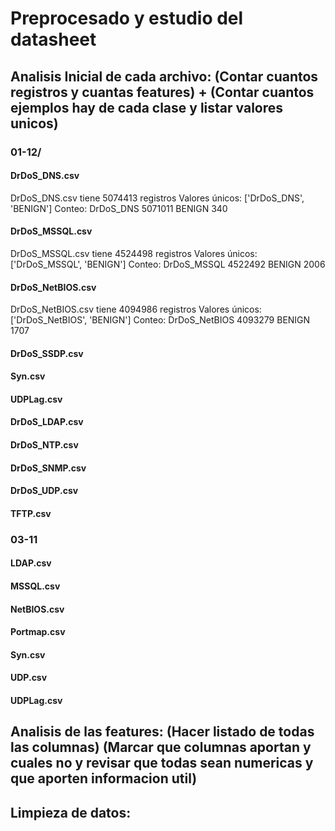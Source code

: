 # Preprocesado y estudio del datasheet
 
## Analisis  Inicial de cada archivo: (Contar cuantos registros y cuantas features) + (Contar cuantos ejemplos hay de cada clase y listar valores unicos)

### 01-12/
#### DrDoS_DNS.csv 
DrDoS_DNS.csv tiene 5074413 registros
Valores únicos: ['DrDoS_DNS', 'BENIGN']
Conteo:
DrDoS_DNS 5071011
BENIGN 340
#### DrDoS_MSSQL.csv
DrDoS_MSSQL.csv tiene 4524498 registros
Valores únicos: ['DrDoS_MSSQL', 'BENIGN']
Conteo:
DrDoS_MSSQL 4522492
BENIGN 2006
#### DrDoS_NetBIOS.csv
DrDoS_NetBIOS.csv tiene 4094986 registros
Valores únicos: ['DrDoS_NetBIOS', 'BENIGN']
Conteo:
DrDoS_NetBIOS 4093279
BENIGN 1707
#### DrDoS_SSDP.csv  
#### Syn.csv   
#### UDPLag.csv
#### DrDoS_LDAP.csv  
#### DrDoS_NTP.csv    
#### DrDoS_SNMP.csv     
#### DrDoS_UDP.csv   
#### TFTP.csv

### 03-11
#### LDAP.csv  
#### MSSQL.csv  
#### NetBIOS.csv  
#### Portmap.csv  
#### Syn.csv  
#### UDP.csv  
#### UDPLag.csv

## Analisis de las features: (Hacer listado de todas las columnas) (Marcar que columnas aportan y cuales no y revisar que todas sean numericas y que aporten informacion util)

## Limpieza de datos: 